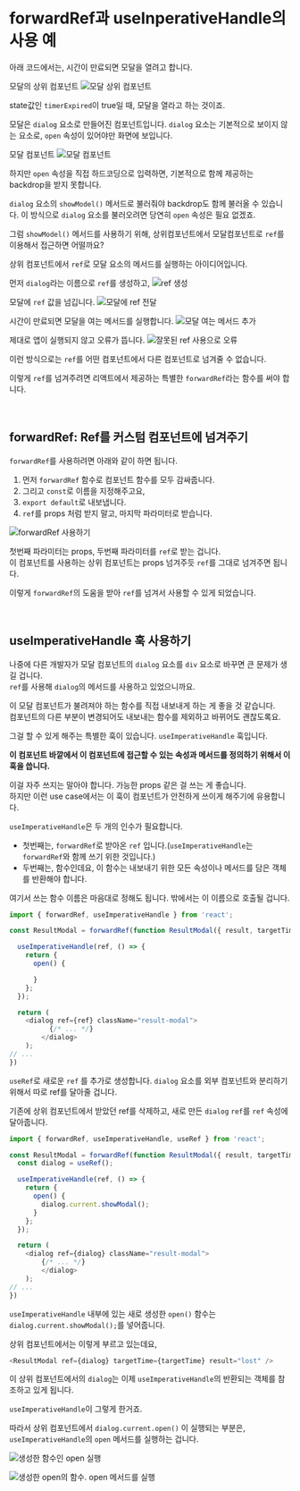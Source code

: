 # forwardRef과 useInperativeHandle의 사용 예

아래 코드에서는, 시간이 만료되면 모달을 열려고 합니다.

모달의 상위 컴포넌트
![모달 상위 컴포넌트](img/react30_1.png)

state값인 `timerExpired`이 true일 때, 모달을 열라고 하는 것이죠.

모달은 `dialog` 요소로 만들어진 컴포넌트입니다. `dialog` 요소는 기본적으로 보이지 않는 요소로, `open` 속성이 있어야만 화면에 보입니다.

모달 컴포넌트
![모달 컴포넌트](img/react30_2.png)

하지만 `open` 속성을 직접 하드코딩으로 입력하면, 기본적으로 함께 제공하는 backdrop을 받지 못합니다.

`dialog` 요소의 `showModel()` 메서드로 불러줘야 backdrop도 함께 불러올 수 있습니다. 이 방식으로 `dialog` 요소를 불러오려면 당연히 `open` 속성은 필요 없겠죠.

그럼 `showModel()` 메서드를 사용하기 위해, 상위컴포넌트에서 모달컴포넌트로 `ref`를 이용해서 접근하면 어떨까요?

상위 컴포넌트에서 `ref`로 모달 요소의 메서드를 실행하는 아이디어입니다.

먼저 `dialog`라는 이름으로 `ref`를 생성하고,
![ref 생성](img/react30_3.png)

모달에 `ref` 값을 넘깁니다.
![모달에 ref 전달](img/react30_4.png)

시간이 만료되면 모달을 여는 메서드를 실행합니다.
![모달 여는 메서드 추가](img/react30_5.png)

제대로 앱이 실행되지 않고 오류가 뜹니다.
![잘못된 ref 사용으로 오류](img/react30_6.png)

이런 방식으로는 `ref`를 어떤 컴포넌트에서 다른 컴포넌트로 넘겨줄 수 없습니다.

이렇게 `ref`를 넘겨주려면 리액트에서 제공하는 특별한 `forwardRef`라는 함수를 써야 합니다.

<br/>

## forwardRef: Ref를 커스텀 컴포넌트에 넘겨주기

`forwardRef`를 사용하려면 아래와 같이 하면 됩니다.

1. 먼저 `forwardRef` 함수로 컴포넌트 함수를 모두 감싸줍니다.
2. 그리고 `const`로 이름을 지정해주고요,
3. `export default`로 내보냅니다.
4. `ref`를 props 처럼 받지 말고, 마지막 파라미터로 받습니다.

![forwardRef 사용하기](img/react30_7.png)

첫번째 파라미터는 props, 두번째 파라미터를 `ref`로 받는 겁니다.  
이 컴포넌트를 사용하는 상위 컴포넌트는 props 넘겨주듯 `ref`를 그대로 넘겨주면 됩니다.

이렇게 `forwardRef`의 도움을 받아 `ref`를 넘겨서 사용할 수 있게 되었습니다.

<br/>

## useImperativeHandle 훅 사용하기

나중에 다른 개발자가 모달 컴포넌트의 `dialog` 요소를 `div` 요소로 바꾸면 큰 문제가 생길 겁니다.  
`ref`를 사용해 `dialog`의 메서드를 사용하고 있었으니까요.

이 모달 컴포넌트가 불려져야 하는 함수를 직접 내보내게 하는 게 좋을 것 같습니다.  
컴포넌트의 다른 부분이 변경되어도 내보내는 함수를 제외하고 바뀌어도 괜찮도록요.

그걸 할 수 있게 해주는 특별한 훅이 있습니다. `useImperativeHandle` 훅입니다.

**이 컴포넌트 바깥에서 이 컴포넌트에 접근할 수 있는 속성과 메서드를 정의하기 위해서 이 훅을 씁니다.**

이걸 자주 쓰지는 말아야 합니다. 가능한 props 같은 걸 쓰는 게 좋습니다.  
하지만 이런 use case에서는 이 훅이 컴포넌트가 안전하게 쓰이게 해주기에 유용합니다.

`useImperativeHandle`은 두 개의 인수가 필요합니다.
- 첫번째는, `forwardRef`로 받아온 `ref` 입니다.(`useImperativeHandle`는 `forwardRef`와 함께 쓰기 위한 것입니다.)
- 두번째는, 함수인데요, 이 함수는 내보내기 위한 모든 속성이나 메서드를 담은 객체를 반환해야 합니다.

여기서 쓰는 함수 이름은 마음대로 정해도 됩니다. 밖에서는 이 이름으로 호출될 겁니다.

```javascript
import { forwardRef, useImperativeHandle } from 'react';

const ResultModal = forwardRef(function ResultModal({ result, targetTime }, ref) {

  useImperativeHandle(ref, () => {
    return {
      open() {

      }
    };
  });

  return (
    <dialog ref={ref} className="result-modal">
		  {/* ... */}
		</dialog>
	);
// ...
})
```

`useRef`로 새로운 `ref` 를 추가로 생성합니다. `dialog` 요소를 외부 컴포넌트와 분리하기 위해서 따로 ref를 달아줄 겁니다.

기존에 상위 컴포넌트에서 받았던 ref를 삭제하고, 새로 만든 `dialog` `ref`를 `ref` 속성에 달아줍니다.

```javascript
import { forwardRef, useImperativeHandle, useRef } from 'react';

const ResultModal = forwardRef(function ResultModal({ result, targetTime }, ref) {
  const dialog = useRef();

  useImperativeHandle(ref, () => {
    return {
      open() {
        dialog.current.showModal();
      }
    };
  });

  return (
    <dialog ref={dialog} className="result-modal">
		{/* ... */}
		</dialog>
	);
// ...
})
```

`useImperativeHandle` 내부에 있는 새로 생성한 `open()` 함수는 `dialog.current.showModal();`를 넣어줍니다.

상위 컴포넌트에서는 이렇게 부르고 있는데요,

```javascript
<ResultModal ref={dialog} targetTime={targetTime} result="lost" />
```

이 상위 컴포넌트에서의 `dialog`는 이제 `useImperativeHandle`의 반환되는 객체를 참조하고 있게 됩니다.

`useImperativeHandle`이 그렇게 한거죠.

따라서 상위 컴포넌트에서 `dialog.current.open()` 이 실행되는 부분은, `useImperativeHandle`의 `open` 메서드를 실행하는 겁니다.

![생성한 함수인 open 실행](img/react30_8.png)

![생성한 open의 함수. open 메서드를 실행](img/react30_9.png)

<br/>